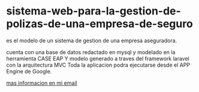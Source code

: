 # sistema-web-para-la-gestion-de-polizas-de-una-empresa-de-seguro
es el modelo de un sistema de gestion de una empresa aseguradora.

cuenta con una base de datos redactado en mysql y modelado en la herramienta CASE EAP
Y modelo generado a traves del framework laravel con la arquitectura MVC
Toda la aplicacion podra ejecutarse desde el APP Engine de Google.

[mas informacion en mi email](luisfernandomedinallorenti@gmail.com)
